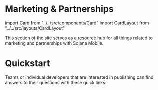 # Marketing & Partnerships

import Card from "../../src/components/Card"
import CardLayout from "../../src/layouts/CardLayout"

This section of the site serves as a resource hub for all things related to marketing and partnerships with Solana Mobile.

# Quickstart

Teams or individual developers that are interested in publishing can find answers to their questions
with these quick links:

<CardLayout autoFitEnabled={true}>
    <Card
        to="/marketing/faq"
        header={{
            label: "Marketing & Partnerships FAQ",
            translateId: "faq-card-header",
        }}
        body={{
            label: "See the list of common questions we receive from developers and teams.",
            translateId: "faq-card-body",
        }}
        emoji="❓"
    />
    <Card
        to="/marketing/marketing-guidelines"
        header={{
            label: "Marketing Guidelines",
            translateId: "marketing-guidelines-card-header",
        }}
        body={{
            label: "Read the guidelines, restrictions, and best practices around marketing for the dApp Store.",
            translateId: "marketing-guidelines-card-body)",
        }}
        emoji="📜"
    />
</CardLayout>

<CardLayout autoFitEnabled={true}>
    <Card
        to="/marketing/chapter2-preorder-token"
        header={{
            label: "Chapter 2 Preorder Token",
            translateId: "preorder-tokens-card-header",
        }}
        body={{
            label: "Learn about the Chapter 2 Preorder Token NFT and how to query for its holders.",
            translateId: "preorder-tokens-card-body",
        }}
        iconPath="img/chapter2-logo.svg"
    />
    <Card
        to="/dapp-publishing/intro"
        header={{
            label: "dApp Store Documentation",
            translateId: "dapp-store-card-header",
        }}
        body={{
            label: "Learn about the dApp Store and how to publish your app.",
            translateId: "dapp-store-card-body",
        }}
        iconPath="img/dappstore-logo.png"
    />
</CardLayout>

<br/>
